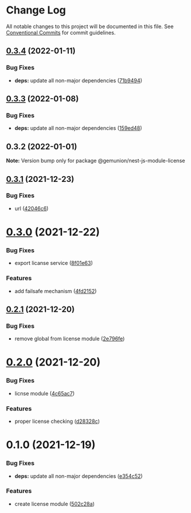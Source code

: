 # Change Log

All notable changes to this project will be documented in this file.
See [Conventional Commits](https://conventionalcommits.org) for commit guidelines.

## [0.3.4](https://github.com/gemunion/nestjs-packages/compare/@gemunion/nest-js-module-license@0.3.3...@gemunion/nest-js-module-license@0.3.4) (2022-01-11)


### Bug Fixes

* **deps:** update all non-major dependencies ([71b9494](https://github.com/gemunion/nestjs-packages/commit/71b9494ef943c8ce53087d099af50631393f8b15))





## [0.3.3](https://github.com/gemunion/nestjs-packages/compare/@gemunion/nest-js-module-license@0.3.2...@gemunion/nest-js-module-license@0.3.3) (2022-01-08)


### Bug Fixes

* **deps:** update all non-major dependencies ([159ed48](https://github.com/gemunion/nestjs-packages/commit/159ed486815403ddfadd98a05ce51b6f0eadffed))





## 0.3.2 (2022-01-01)

**Note:** Version bump only for package @gemunion/nest-js-module-license





## [0.3.1](https://github.com/gemunion/nestjs-packages/compare/@gemunion/nest-js-module-license@0.3.0...@gemunion/nest-js-module-license@0.3.1) (2021-12-23)


### Bug Fixes

* url ([42046c6](https://github.com/gemunion/nestjs-packages/commit/42046c63f65fd22543aeb02615fe6277fa82aa21))





# [0.3.0](https://github.com/gemunion/nestjs-packages/compare/@gemunion/nest-js-module-license@0.2.1...@gemunion/nest-js-module-license@0.3.0) (2021-12-22)


### Bug Fixes

* export licanse service ([8f01e63](https://github.com/gemunion/nestjs-packages/commit/8f01e63208cbc2bf072ecbadc882d724eb1b391b))


### Features

* add failsafe mechanism ([4fd2152](https://github.com/gemunion/nestjs-packages/commit/4fd21521e1c713d9fbf02cacb846be5f646a76a5))





## [0.2.1](https://github.com/gemunion/nestjs-packages/compare/@gemunion/nest-js-module-license@0.2.0...@gemunion/nest-js-module-license@0.2.1) (2021-12-20)


### Bug Fixes

* remove global from license module ([2e796fe](https://github.com/gemunion/nestjs-packages/commit/2e796fe1684c8f1af777076292d82770d67399c9))





# [0.2.0](https://github.com/gemunion/nestjs-packages/compare/@gemunion/nest-js-module-license@0.1.0...@gemunion/nest-js-module-license@0.2.0) (2021-12-20)


### Bug Fixes

* licnse module ([4c65ac7](https://github.com/gemunion/nestjs-packages/commit/4c65ac7e1414e521c858b58761a943efe9c82809))


### Features

* proper license checking ([d28328c](https://github.com/gemunion/nestjs-packages/commit/d28328c5dc9d0939a67929c719067ca4ec990fc5))





# 0.1.0 (2021-12-19)


### Bug Fixes

* **deps:** update all non-major dependencies ([e354c52](https://github.com/gemunion/nestjs-packages/commit/e354c52df8d33b4330c39bbb25fd8d557536f628))


### Features

* create license module ([502c28a](https://github.com/gemunion/nestjs-packages/commit/502c28a1cf9330864ef8d3585aad68a4ac9a9239))
